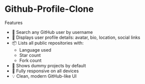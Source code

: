 # Github-Profile-Clone
 Features

- 🔎 Search any GitHub user by username
- 👤 Displays user profile details: avatar, bio, location, social links
- 📦 Lists all public repositories with:
  - Language used
  - Star count
  - Fork count
- 🧾 Shows dummy projects by default
- 📱 Fully responsive on all devices
- 💡 Clean, modern GitHub-like UI
